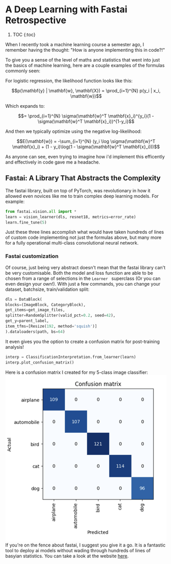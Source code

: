 # A Deep Learning with Fastai Retrospective

1. TOC
{:toc}

When I recently took a machine learning course a semester ago, I remember having the thought: "How is anyone implementing this in code?!"  

To give you a sense of the level of maths and statistics that went into just the basics of machine learning, here are a couple examples of the formulas commonly seen:

For logistic regression, the likelihood function looks like this:

$$p(\mathbf{y} | \mathbf{w}, \mathbf{X}) = \prod_{i=1}^{N} p(y_i | x_i, \mathbf{w})$$

Which expands to:

$$= \prod_{i=1}^{N} \sigma(\mathbf{w}^T \mathbf{x}_i)^{y_i}(1 - \sigma(\mathbf{w}^T \mathbf{x}_i))^{1-y_i}$$

And then we typically optimize using the negative log-likelihood:

$$E(\mathbf{w}) = -\sum_{i=1}^{N} (y_i \log \sigma(\mathbf{w}^T \mathbf{x}_i) + (1 - y_i)\log(1 - \sigma(\mathbf{w}^T \mathbf{x}_i)))$$

As anyone can see, even trying to imagine how i'd implement this efficently and effectively in code gave me a headache. 

## Fastai: A Library That Abstracts the Complexity

The fastai library, built on top of PyTorch, was revolutionary in how it allowed even novices like me to train complex deep learning models. For example:

```python
from fastai.vision.all import *
learn = vision_learner(dls, resnet18, metrics=error_rate)
learn.fine_tune(5)
```

Just these three lines accomplish what would have taken hundreds of lines of custom code implementing not just the formulas above, but many more for a fully operational multi-class convolutional neural network. 

### Fastai customization 
Of course, just being very abstract doesn't mean that the fastai library can't be very customisable. Both the model and loss function are able to be chosen from a range of selections in the `Learner ` superclass (Or you can even design your own!). With just a few commands, you can change your dataset, batchsize, train/validation split:

```python
dls = DataBlock(
blocks=(ImageBlock, CategoryBlock),
get_items=get_image_files,
splitter=RandomSplitter(valid_pct=0.2, seed=42),
get_y=parent_label,
item_tfms=[Resize(192, method='squish')]
).dataloaders(path, bs=64)
```
It even gives you the option to create a confusion matrix for post-training analysis! 
```python
interp = ClassificationInterpretation.from_learner(learn)
interp.plot_confusion_matrix()
```
Here is a confusion matrix I created for my 5-class image classifier: 
![Confusion Matrix](../images/1.png)
If you're on the fence about fastai, I suggest you give it a go. It is a fantastic tool to deploy ai models without wading through hundreds of lines of basyian statistics. You can take a look at the website [here](https://www.fast.ai/). 




